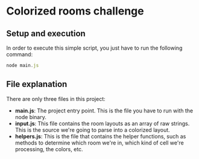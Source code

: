 # Colorized rooms challenge

## Setup and execution

In order to execute this simple script, you just have to run the following command:

```js
node main.js
```

## File explanation

There are only three files in this project:

- __main.js__: The project entry point. This is the file you have to run with the node binary.
- __input.js__: This file contains the room layouts as an array of raw strings. This is the source we're going to parse into a colorized layout.
- __helpers.js__: This is the file that contains the helper functions, such as methods to determine which room we're in, which kind of cell we're processing, the colors, etc.